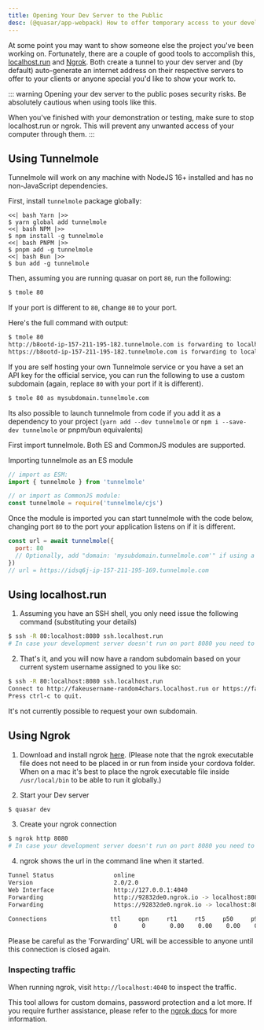 ```yaml
---
title: Opening Your Dev Server to the Public
desc: (@quasar/app-webpack) How to offer temporary access to your development server to anyone on the Internet.
---
```


At some point you may want to show someone else the project you've been working on. Fortunately, there are a couple of good tools to accomplish this, [localhost.run](https://localhost.run/) and [Ngrok](https://ngrok.com/). Both create a tunnel to your dev server and (by default) auto-generate an internet address on their respective servers to offer to your clients or anyone special you'd like to show your work to.

::: warning
Opening your dev server to the public poses security risks. Be absolutely cautious when using tools like this.

When you've finished with your demonstration or testing, make sure to stop localhost.run or ngrok. This will prevent any unwanted access of your computer through them.
:::

## Using Tunnelmole

Tunnelmole will work on any machine with NodeJS 16+ installed and has no non-JavaScript dependencies.

First, install `tunnelmole` package globally:

```tabs
<<| bash Yarn |>>
$ yarn global add tunnelmole
<<| bash NPM |>>
$ npm install -g tunnelmole
<<| bash PNPM |>>
$ pnpm add -g tunnelmole
<<| bash Bun |>>
$ bun add -g tunnelmole
```

Then, assuming you are running quasar on port `80`, run the following:

```bash
$ tmole 80
```

If your port is different to `80`, change `80` to your port.

Here's the full command with output:

```bash
$ tmole 80
http://b8ootd-ip-157-211-195-182.tunnelmole.com is forwarding to localhost:80
https://b8ootd-ip-157-211-195-182.tunnelmole.com is forwarding to localhost:80
```

If you are self hosting your own Tunnelmole service or you have a set an API key for the official service, you can run the following to use a custom subdomain (again, replace `80` with your port if it is different).

```bash
$ tmole 80 as mysubdomain.tunnelmole.com
```

Its also possible to launch tunnelmole from code if you add it as a dependency to your project (`yarn add --dev tunnelmole` or `npm i --save-dev tunnelmole` or pnpm/bun equivalents)

First import tunnelmole. Both ES and CommonJS modules are supported.

Importing tunnelmole as an ES module

```js
// import as ESM:
import { tunnelmole } from 'tunnelmole'

// or import as CommonJS module:
const tunnelmole = require('tunnelmole/cjs')
```

Once the module is imported you can start tunnelmole with the code below, changing port `80` to the port your application listens on if it is different.

```js
const url = await tunnelmole({
  port: 80
  // Optionally, add "domain: 'mysubdomain.tunnelmole.com'" if using a custom subdomain
})
// url = https://idsq6j-ip-157-211-195-169.tunnelmole.com
```

## Using localhost.run

1. Assuming you have an SSH shell, you only need issue the following command (substituting your details)

```bash
$ ssh -R 80:localhost:8080 ssh.localhost.run
# In case your development server doesn't run on port 8080 you need to change the number to the correct port
```

2. That's it, and you will now have a random subdomain based on your current system username assigned to you like so:

```bash
$ ssh -R 80:localhost:8080 ssh.localhost.run
Connect to http://fakeusername-random4chars.localhost.run or https://fakeusername-random4chars.localhost.run
Press ctrl-c to quit.
```

It's not currently possible to request your own subdomain.

## Using Ngrok

1. Download and install ngrok [here](https://ngrok.com/download).
   (Please note that the ngrok executable file does not need to be placed in or run from inside your cordova folder. When on a mac it's best to place the ngrok executable file inside `/usr/local/bin` to be able to run it globally.)

2. Start your Dev server

```bash
$ quasar dev
```

3. Create your ngrok connection

```bash
$ ngrok http 8080
# In case your development server doesn't run on port 8080 you need to change the number to the correct port
```

4. ngrok shows the url in the command line when it started.

```bash
Tunnel Status                 online
Version                       2.0/2.0
Web Interface                 http://127.0.0.1:4040
Forwarding                    http://92832de0.ngrok.io -> localhost:8080
Forwarding                    https://92832de0.ngrok.io -> localhost:8080

Connections                  ttl     opn     rt1     rt5     p50     p90
                              0       0       0.00    0.00    0.00    0.00
```

Please be careful as the 'Forwarding' URL will be accessible to anyone until this connection is closed again.

### Inspecting traffic

When running ngrok, visit `http://localhost:4040` to inspect the traffic.

This tool allows for custom domains, password protection and a lot more. If you require further assistance, please refer to the [ngrok docs](https://ngrok.com/docs) for more information.
